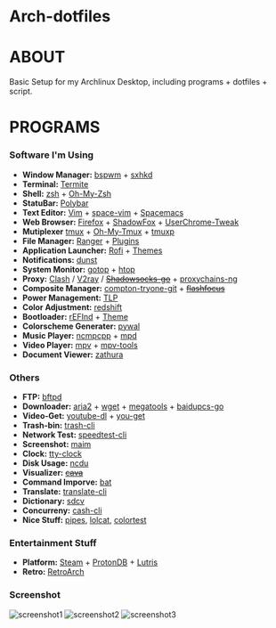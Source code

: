 # Arch-dotfiles

# ABOUT
Basic Setup for my Archlinux Desktop, including programs + dotfiles + script.

# PROGRAMS

### Software I'm Using ###

- **Window Manager:** [bspwm](https://github.com/baskerville/bspwm) + [sxhkd](http://https://github.com/baskerville/sxhkd)
- **Terminal:** [Termite](https://github.com/thestinger/termite)
- **Shell:** [zsh](https://www.zsh.org/) + [Oh-My-Zsh](http://https://github.com/robbyrussell/oh-my-zsh)
- **StatuBar:** [Polybar](https://github.com/polybar/polybar)
- **Text Editor:** [Vim](https://www.vim.org/) + [space-vim](http://https://github.com/liuchengxu/space-vim) + [Spacemacs](https://www.spacemacs.org/)
- **Web Browser:** [Firefox](https://www.mozilla.org/en-US/firefox/) + [ShadowFox](https://github.com/overdodactyl/ShadowFox) + [UserChrome-Tweak](https://github.com/Timvde/UserChrome-Tweaks)
- **Mutiplexer** [tmux](https://github.com/tmux/tmux) + [Oh-My-Tmux](http://https://github.com/gpakosz/.tmux) + [tmuxp](http://https://github.com/tmux-python/tmuxp)
- **File Manager:** [Ranger](https://github.com/ranger/ranger) + [Plugins](https://github.com/ranger/ranger/wiki/Plugins)
- **Application Launcher:** [Rofi](https://github.com/davatorium/rofi) + [Themes](http://https://github.com/davatorium/rofi-themes)
- **Notifications:** [dunst](https://github.com/dunst-project/dunst)
- **System Monitor:** [gotop](https://github.com/cjbassi/gotop) + [htop](http://https://github.com/hishamhm/htop)
- **Proxy:** [Clash](https://github.com/Dreamacro/clash) / [V2ray](http://https://www.v2ray.com/) / ~~[Shadowsocks-go](http://https://github.com/shadowsocks/shadowsocks-go)~~ + [proxychains-ng](https://github.com/rofl0r/proxychains-ng)
- **Composite Manager:** [compton-tryone-git](https://github.com/tryone144/compton) + ~~[flashfocus](http://https://github.com/fennerm/flashfocus)~~
- **Power Management:** [TLP](http://https://github.com/linrunner/TLP)
- **Color Adjustment:** [redshift](https://github.com/jonls/redshift)
- **Bootloader:** [rEFInd](https://github.com/agners/rEFInd) + [Theme](http://https://github.com/munlik/refind-theme-regular)
- **Colorscheme Generater:** [pywal](https://github.com/dylanaraps/pywal)
- **Music Player:** [ncmpcpp](http://https://github.com/arybczak/ncmpcpp) + [mpd](https://github.com/MusicPlayerDaemon/MPD)
- **Video Player:** [mpv](http://https://github.com/mpv-player/mpv) + [mpv-tools](https://github.com/VideoPlayerCode/mpv-tools)
- **Document Viewer:** [zathura](https://github.com/pwmt/zathura)

### Others ###

- **FTP:** [bftpd](http://bftpd.sourceforge.net/)
- **Downloader:** [aria2](http://https://github.com/aria2/aria2) + [wget](http://https://www.gnu.org/software/wget/) + [megatools](http://https://github.com/megous/megatools) + [baidupcs-go](http://https://github.com/iikira/BaiduPCS-Go)
- **Video-Get:** [youtube-dl](http://https://github.com/ytdl-org/youtube-dl) + [you-get](https://github.com/soimort/you-get)
- **Trash-bin:** [trash-cli](https://github.com/andreafrancia/trash-cli)
- **Network Test:** [speedtest-cli](https://github.com/sivel/speedtest-cli)
- **Screenshot:**  [maim](https://github.com/naelstrof/maim)
- **Clock:** [tty-clock](https://github.com/xorg62/tty-clock)
- **Disk Usage:** [ncdu](https://dev.yorhel.nl/ncdu)
- **Visualizer:** ~~[cava](https://github.com/karlstav/cava)~~
- **Command Imporve:** [bat](https://github.com/danlynn/bat)
- **Translate:** [translate-cli](https://github.com/soimort/translate-shell)
- **Dictionary:** [sdcv](https://github.com/Dushistov/sdcv)
- **Concurreny:** [cash-cli](https://github.com/xxczaki/cash-cli)
- **Nice Stuff:** [pipes](http://https://github.com/pipeseroni/pipes.sh), [lolcat](https://github.com/busyloop/lolcat), [colortest](http://https://github.com/pablopunk/colortest)

### Entertainment Stuff ###

- **Platform:** [Steam](https://wiki.archlinux.org/index.php/Steam) + [ProtonDB](https://www.protondb.com) + [Lutris](https://lutris.net/)
- **Retro:** [RetroArch](https://www.retroarch.com/)

### Screenshot ###
![screenshot1](https://i.loli.net/2019/09/29/Lza2HilId8eNhsg.png "opt title")
![screenshot2](https://i.loli.net/2019/12/17/sxWpdMetqnNGSgB.png "opt title")
![screenshot3](https://i.loli.net/2019/12/17/FDcPw1gLnkdpHM3.png "opt title")
